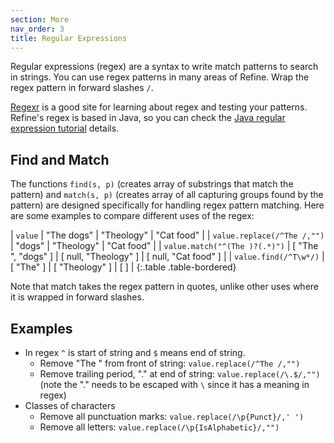 ```yaml
---
section: More 
nav_order: 3
title: Regular Expressions
---
```


Regular expressions (regex) are a syntax to write match patterns to search in strings.
You can use regex patterns in many areas of Refine.
Wrap the regex pattern in forward slashes `/`.

[Regexr](https://regexr.com/) is a good site for learning about regex and testing your patterns. 
Refine's regex is based in Java, so you can check the [Java regular expression tutorial](https://docs.oracle.com/javase/tutorial/essential/regex/) details.

## Find and Match 

The functions `find(s, p)` (creates array of substrings that match the pattern) and `match(s, p)` (creates array of all capturing groups found by the pattern) are designed specifically for handling regex pattern matching.
Here are some examples to compare different uses of the regex:

| `value` | "The dogs" | "Theology" | "Cat food" |
| `value.replace(/^The /,"")` | "dogs" | "Theology" | "Cat food" |
| `value.match("^(The )?(.*)")` | [ "The ", "dogs" ] | [ null, "Theology" ] | [ null, "Cat food" ] |
| `value.find(/^T\w*/)` | [ "The" ] | [ "Theology" ] | [ ] |
{:.table .table-bordered}

Note that match takes the regex pattern in quotes, unlike other uses where it is wrapped in forward slashes.

## Examples 

- In regex `^` is start of string and `$` means end of string.
    - Remove "The " from front of string: `value.replace(/^The /,"")`
    - Remove trailing period, "." at end of string: `value.replace(/\.$/,"")` (note the "." needs to be escaped with `\` since it has a meaning in regex)
- Classes of characters
    - Remove all punctuation marks: `value.replace(/\p{Punct}/,' ')`
    - Remove all letters: `value.replace(/\p{IsAlphabetic}/,"")`
